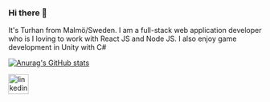 ### Hi there 👋

It's Turhan from Malmö/Sweden. I am a full-stack web application developer who is I loving to work with React JS and Node JS. I also enjoy game development in Unity with C#
 

[![Anurag's GitHub stats](https://github-readme-stats.vercel.app/api?username=turhanergene)](https://github.com/anuraghazra/github-readme-stats) 

[<img src='https://cdn.jsdelivr.net/npm/simple-icons@3.0.1/icons/linkedin.svg' alt='linkedin' height='40'>](https://www.linkedin.com/in/https://www.linkedin.com/in/turhan-e-b25916113//) 
<!--
**TurhanErgene/TurhanErgene** is a ✨ _special_ ✨ repository because its `README.md` (this file) appears on your GitHub profile.

Here are some ideas to get you started:

- 🔭 I’m currently working on ...
- 🌱 I’m currently learning ...
- 👯 I’m looking to collaborate on ...
- 🤔 I’m looking for help with ...
- 💬 Ask me about ...
- 📫 How to reach me: ...
- 😄 Pronouns: ...
- ⚡ Fun fact: ...
-->
